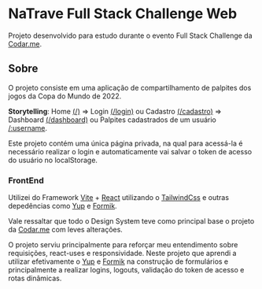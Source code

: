 # NaTrave Full Stack Challenge Web

Projeto desenvolvido para estudo durante o evento Full Stack Challenge da [Codar.me](https://codar.me/).

## Sobre 

O projeto consiste em uma aplicação de compartilhamento de palpites dos jogos da Copa do Mundo de 2022.

**Storytelling**: 
Home [(/)](https://natrave-eta.vercel.app/) => 
Login [(/login)](https://natrave-eta.vercel.app/login) ou Cadastro [(/cadastro)](https://natrave-eta.vercel.app/cadastro) => 
Dashboard [(/dashboard)](https://natrave-eta.vercel.app/dashboard) ou Palpites cadastrados de um usuário [/:username](https://natrave-eta.vercel.app/diegovitor).

Este projeto contém uma única página privada, na qual para acessá-la é necessário realizar o login e automaticamente vai salvar o token de acesso do usuário no localStorage.

### FrontEnd

Utilizei do Framework [Vite](https://vitejs.dev/) + [React](https://pt-br.reactjs.org/) utilizando o [TailwindCss](https://tailwindcss.com/) e outras depedências como [Yup](https://www.npmjs.com/package/yup) e [Formik](https://formik.org/).

Vale ressaltar que todo o Design System teve como principal base o projeto da [Codar.me](https://codar.me/) com leves alterações.

O projeto serviu principalmente para reforçar meu entendimento sobre requisições, react-uses e responsividade.
Neste projeto que aprendi a utilizar efetivamente o [Yup](https://www.npmjs.com/package/yup) e [Formik](https://formik.org/) na construção de formulários e principalmente a realizar logins, logouts, validação do token de acesso e rotas dinâmicas.